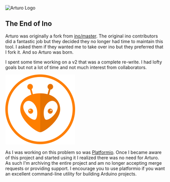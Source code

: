 ![Arturo Logo](docs/ArturoLogo.png)

## The End of Ino

Arturo was originally a fork from [ino/master](https://github.com/amperka/ino/commit/f23ee5cb14edc30ec087d3eab7b301736da42362).
The original ino contributors did a fantastic job but they decided they no longer
had time to maintain this tool. I asked them if they wanted me to take over ino
but they preferred that I fork it. And so Arturo was born.

I spent some time working on a v2 that was a complete re-write. I had lofty goals
but not a lot of time and not much interest from collaborators.

![Platformio Logo](docs/platformio-logo.png)

As I was working on this problem so was [Platformio](http://platformio.org/). Once I became aware of this project and started using it I realized there was no need for Arturo. As such I'm archiving the entire project and am no longer accepting merge requests or providing support. I encourage you to use platformio if you want an excellent command-line utility for building Arduino projects.
